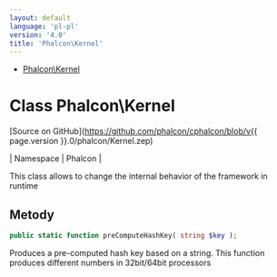 ```yaml
---
layout: default
language: 'pl-pl'
version: '4.0'
title: 'Phalcon\Kernel'
---
```


* [Phalcon\Kernel](#kernel)

<h1 id="kernel">Class Phalcon\Kernel</h1>

[Source on GitHub](https://github.com/phalcon/cphalcon/blob/v{{ page.version }}.0/phalcon/Kernel.zep)

| Namespace | Phalcon |

This class allows to change the internal behavior of the framework in runtime

## Metody

```php
public static function preComputeHashKey( string $key );
```

Produces a pre-computed hash key based on a string. This function produces different numbers in 32bit/64bit processors
